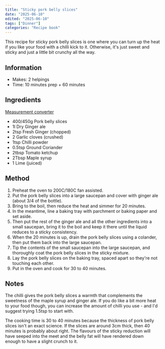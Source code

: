 ```yaml
---
title: "Sticky pork belly slices"
date: "2025-06-10"
edited: "2025-06-10"
tags: ["Dinner"]
categories: "Recipe book"
---
```


This recipe for sticky pork belly slices is one where you can turn up the heat if you like your food with a chilli kick to it. Otherwise, it's just sweet and sticky and just a little bit crunchy all the way.

## Information

* Makes: 2 helpings
* Time: 10 minutes prep + 60 minutes

## Ingredients

[Measurement converter](https://www.unitconverters.net/)

* 400/450g Pork belly slices
* 1l Dry Ginger ale
* 2tsp Fresh Ginger (chopped)
* 2 Garlic cloves (crushed)
* 1tsp Chilli powder
* 0.5tsp Ground Coriander
* 2tbsp Tomato ketchup
* 2Tbsp Maple syrup
* 1 Lime (juiced)

## Method

1. Preheat the oven to 200C/180C fan assisted.
2. Put the pork belly slices into a large saucepan and cover with ginger ale (about 3/4 of the bottle).
3. Bring to the boil, then reduce the heat and simmer for 20 minutes.
4. In the meantime, line a baking tray with parchment or baking paper and set aside.
5. Then put the rest of the ginger ale and all the other ingredients into a small saucepan, bring it to the boil and keep it there until the liquid reduces to a sticky consistency.
6. When the 20 minutes is up, drain the pork belly slices using a colander, then put them back into the large saucepan.
7. Tip the contents of the small saucepan into the large saucepan, and thoroughly coat the pork belly slices in the sticky mixture.
8. Lay the pork belly slices on the baking tray, spaced apart so they're not touching each other.
9. Put in the oven and cook for 30 to 40 minutes.

## Notes

The chilli gives the pork belly slices a warmth that complements the sweetness of the maple syrup and ginger ale. If you do like a bit more heat to your food though, you can increase the amount of chilli you use - and I'd suggest trying 1.5tsp to start with.

The cooking time is 30 to 40 minutes because the thickness of pork belly slices isn't an exact science. If the slices are around 3cm thick, then 40 minutes is probably about right. The flavours of the sticky reduction will have seeped into the meet and the belly fat will have rendered down enough to have a slight crunch to it.

